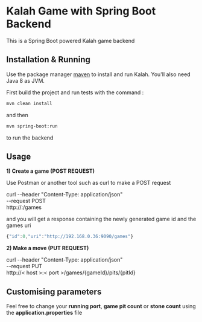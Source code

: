 # Kalah Game with Spring Boot Backend

This is a Spring Boot powered Kalah game backend

## Installation & Running

Use the package manager [maven](https://maven.apache.org/) to install and run Kalah. You'll also need Java 8 as JVM.

First build the project and run tests with the command :

```bash
mvn clean install
```

and then

```bash
mvn spring-boot:run
```

to run the backend

## Usage

**1) Create a game (POST REQUEST)**

Use Postman or another tool such as curl to make a POST request

curl --header "Content-Type: application/json" \
--request POST \
http://<host>:<port>/games

and you will get a response containing the newly generated game id and the games uri

```javascript
{"id":0,"uri":"http://192.168.0.36:9090/games"}
```

**2) Make a move (PUT REQUEST)**

curl --header "Content-Type: application/json" \
--request PUT \
http://< host >:< port >/games/{gameId}/pits/{pitId}


## Customising parameters
Feel free to change your **running port**, **game pit count** or **stone count** using the **application.properties** file
